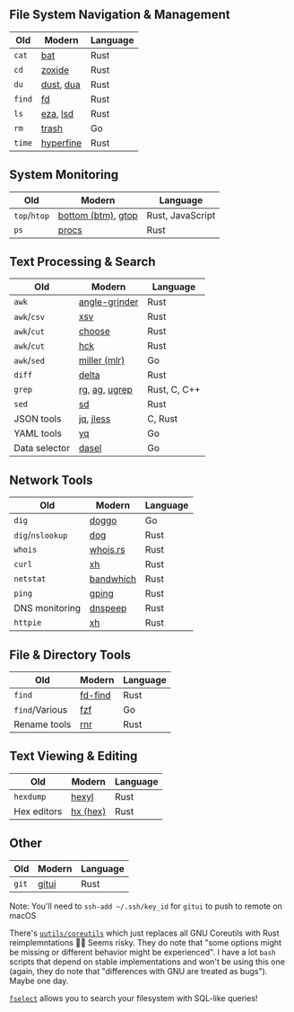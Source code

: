 ## File System Navigation & Management

| Old    | Modern                                                                            | Language |
| ------ | --------------------------------------------------------------------------------- | -------- |
| `cat`  | [bat](https://github.com/sharkdp/bat)                                             | Rust     |
| `cd`   | [zoxide](https://github.com/ajeetdsouza/zoxide)                                   | Rust     |
| `du`   | [dust](https://github.com/bootandy/dust), [dua](https://github.com/Byron/dua-cli) | Rust     |
| `find` | [fd](https://github.com/sharkdp/fd)                                               | Rust     |
| `ls`   | [eza](https://github.com/eza-community/eza), [lsd](https://github.com/lsd-rs/lsd) | Rust     |
| `rm`   | [trash](https://github.com/sindresorhus/trash-cli)                                | Go       |
| `time` | [hyperfine](https://github.com/sharkdp/hyperfine)                                 | Rust     |

## System Monitoring

| Old          | Modern                                                                                            | Language         |
| ------------ | ------------------------------------------------------------------------------------------------- | ---------------- |
| `top`/`htop` | [bottom (btm)](https://github.com/ClementTsang/bottom), [gtop](https://github.com/aksakalli/gtop) | Rust, JavaScript |
| `ps`         | [procs](https://github.com/dalance/procs)                                                         | Rust             |

## Text Processing & Search

| Old           | Modern                                                                                                                                      | Language     |
| ------------- | ------------------------------------------------------------------------------------------------------------------------------------------- | ------------ |
| `awk`         | [angle-grinder](https://github.com/rcoh/angle-grinder)                                                                                      | Rust         |
| `awk`/`csv`   | [xsv](https://github.com/BurntSushi/xsv)                                                                                                    | Rust         |
| `awk`/`cut`   | [choose](https://github.com/theryangeary/choose)                                                                                            | Rust         |
| `awk`/`cut`   | [hck](https://github.com/sstadick/hck)                                                                                                      | Rust         |
| `awk`/`sed`   | [miller (mlr)](https://github.com/johnkerl/miller)                                                                                          | Go           |
| `diff`        | [delta](https://github.com/dandavison/delta)                                                                                                | Rust         |
| `grep`        | [rg](https://github.com/BurntSushi/ripgrep), [ag](https://github.com/ggreer/the_silver_searcher), [ugrep](https://github.com/Genivia/ugrep) | Rust, C, C++ |
| `sed`         | [sd](https://github.com/chmln/sd)                                                                                                           | Rust         |
| JSON tools    | [jq](https://github.com/stedolan/jq), [jless](https://github.com/PaulJuliusMartinez/jless)                                                  | C, Rust      |
| YAML tools    | [yq](https://github.com/mikefarah/yq)                                                                                                       | Go           |
| Data selector | [dasel](https://github.com/TomWright/dasel)                                                                                                 | Go           |

## Network Tools

| Old              | Modern                                              | Language |
| ---------------- | --------------------------------------------------- | -------- |
| `dig`            | [doggo](https://github.com/mr-karan/doggo)          | Go       |
| `dig`/`nslookup` | [dog](https://github.com/ogham/dog)                 | Rust     |
| `whois`          | [whois.rs](https://github.com/utopiabound/rs-whois) | Rust     |
| `curl`           | [xh](https://github.com/ducaale/xh)                 | Rust     |
| `netstat`        | [bandwhich](https://github.com/imsnif/bandwhich)    | Rust     |
| `ping`           | [gping](https://github.com/orf/gping)               | Rust     |
| DNS monitoring   | [dnspeep](https://github.com/jvns/dnspeep)          | Rust     |
| `httpie`         | [xh](https://github.com/ducaale/xh)                 | Rust     |


## File & Directory Tools

| Old            | Modern                                   | Language |
| -------------- | ---------------------------------------- | -------- |
| `find`         | [fd-find](https://github.com/sharkdp/fd) | Rust     |
| `find`/Various | [fzf](https://github.com/junegunn/fzf)   | Go       |
| Rename tools   | [rnr](https://github.com/ismaelgv/rnr)   | Rust     |

## Text Viewing & Editing

| Old         | Modern                                      | Language |
| ----------- | ------------------------------------------- | -------- |
| `hexdump`   | [hexyl](https://github.com/sharkdp/hexyl)   | Rust     |
| Hex editors | [hx (hex)](https://github.com/sitkevij/hex) | Rust     |

## Other

| Old   | Modern                                      | Language |
| ---   | ---                                         | ---      |
| `git` | [gitui](https://github.com/gitui-org/gitui) | Rust     |

Note: You'll need to `ssh-add ~/.ssh/key_id` for `gitui` to push to remote on macOS

There's [`uutils/coreutils`](https://github.com/uutils/coreutils) which just replaces all GNU Coreutils with Rust reimplemntations 🤷‍♂️ Seems risky. They do note that "some options might be missing or different behavior might be experienced". I have a lot `bash` scripts that depend on stable implementations and won't be using this one (again, they do note that "differences with GNU are treated as bugs"). Maybe one day.

[`fselect`](https://github.com/jhspetersson/fselect) allows you to search your filesystem with SQL-like queries!
